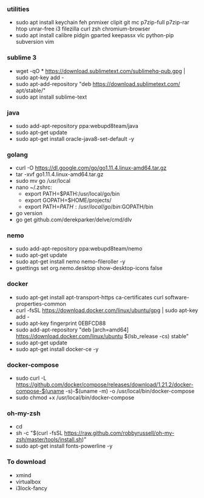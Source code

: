 ### utilities
* sudo apt install keychain feh pnmixer clipit git mc p7zip-full p7zip-rar htop unrar-free i3  filezilla curl zsh  chromium-browser
* sudo apt install calibre pidgin gparted keepassx vlc python-pip subversion vim

### sublime 3
* wget -qO * https://download.sublimetext.com/sublimehq-pub.gpg | sudo apt-key add -
* sudo apt-add-repository "deb https://download.sublimetext.com/ apt/stable/"
* sudo apt install sublime-text

### java
* sudo add-apt-repository ppa:webupd8team/java
* sudo apt-get update
* sudo apt-get install oracle-java8-set-default  -y

### golang
* curl -O https://dl.google.com/go/go1.11.4.linux-amd64.tar.gz
* tar -xvf go1.11.4.linux-amd64.tar.gz
* sudo mv go /usr/local
* nano ~/.zshrc:
    - export PATH=$PATH:/usr/local/go/bin
    - export GOPATH=$HOME/projects/
    - export PATH=$PATH:/usr/local/go/bin:$GOPATH/bin
* go version
* go get github.com/derekparker/delve/cmd/dlv

### nemo
* sudo add-apt-repository ppa:webupd8team/nemo
* sudo apt-get update
* sudo apt-get install nemo nemo-fileroller -y
* gsettings set org.nemo.desktop show-desktop-icons false

### docker
* sudo apt-get install apt-transport-https ca-certificates curl software-properties-common
* curl -fsSL https://download.docker.com/linux/ubuntu/gpg | sudo apt-key add -
* sudo apt-key fingerprint 0EBFCD88
* sudo add-apt-repository "deb [arch=amd64] https://download.docker.com/linux/ubuntu $(lsb_release -cs) stable"
* sudo apt-get update
* sudo apt-get install docker-ce -y

### docker-compose
* sudo curl -L https://github.com/docker/compose/releases/download/1.21.2/docker-compose-$(uname -s)-$(uname -m) -o /usr/local/bin/docker-compose
* sudo chmod +x /usr/local/bin/docker-compose

### oh-my-zsh
* cd
* sh -c "$(curl -fsSL https://raw.github.com/robbyrussell/oh-my-zsh/master/tools/install.sh)"
* sudo apt-get install fonts-powerline -y

### To download
* xmind
* virtualbox
* i3lock-fancy
